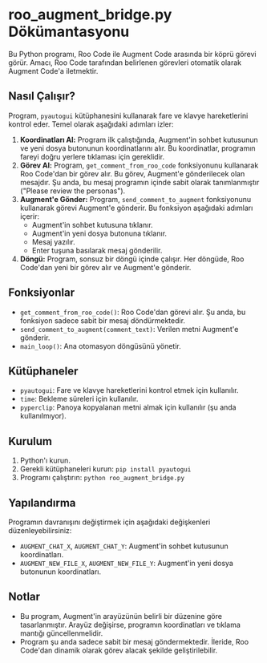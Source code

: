 # roo_augment_bridge.py Dökümantasyonu

Bu Python programı, Roo Code ile Augment Code arasında bir köprü görevi görür. Amacı, Roo Code tarafından belirlenen görevleri otomatik olarak Augment Code'a iletmektir.

## Nasıl Çalışır?

Program, `pyautogui` kütüphanesini kullanarak fare ve klavye hareketlerini kontrol eder. Temel olarak aşağıdaki adımları izler:

1.  **Koordinatları Al:** Program ilk çalıştığında, Augment'in sohbet kutusunun ve yeni dosya butonunun koordinatlarını alır. Bu koordinatlar, programın fareyi doğru yerlere tıklaması için gereklidir.
2.  **Görev Al:** Program, `get_comment_from_roo_code` fonksiyonunu kullanarak Roo Code'dan bir görev alır. Bu görev, Augment'e gönderilecek olan mesajdır. Şu anda, bu mesaj programın içinde sabit olarak tanımlanmıştır ("Please review the personas").
3.  **Augment'e Gönder:** Program, `send_comment_to_augment` fonksiyonunu kullanarak görevi Augment'e gönderir. Bu fonksiyon aşağıdaki adımları içerir:
    *   Augment'in sohbet kutusuna tıklanır.
    *   Augment'in yeni dosya butonuna tıklanır.
    *   Mesaj yazılır.
    *   Enter tuşuna basılarak mesaj gönderilir.
4.  **Döngü:** Program, sonsuz bir döngü içinde çalışır. Her döngüde, Roo Code'dan yeni bir görev alır ve Augment'e gönderir.

## Fonksiyonlar

*   `get_comment_from_roo_code()`: Roo Code'dan görevi alır. Şu anda, bu fonksiyon sadece sabit bir mesaj döndürmektedir.
*   `send_comment_to_augment(comment_text)`: Verilen metni Augment'e gönderir.
*   `main_loop()`: Ana otomasyon döngüsünü yönetir.

## Kütüphaneler

*   `pyautogui`: Fare ve klavye hareketlerini kontrol etmek için kullanılır.
*   `time`: Bekleme süreleri için kullanılır.
*   `pyperclip`: Panoya kopyalanan metni almak için kullanılır (şu anda kullanılmıyor).

## Kurulum

1.  Python'ı kurun.
2.  Gerekli kütüphaneleri kurun: `pip install pyautogui`
3.  Programı çalıştırın: `python roo_augment_bridge.py`

## Yapılandırma

Programın davranışını değiştirmek için aşağıdaki değişkenleri düzenleyebilirsiniz:

*   `AUGMENT_CHAT_X`, `AUGMENT_CHAT_Y`: Augment'in sohbet kutusunun koordinatları.
*   `AUGMENT_NEW_FILE_X`, `AUGMENT_NEW_FILE_Y`: Augment'in yeni dosya butonunun koordinatları.

## Notlar

*   Bu program, Augment'in arayüzünün belirli bir düzenine göre tasarlanmıştır. Arayüz değişirse, programın koordinatları ve tıklama mantığı güncellenmelidir.
*   Program şu anda sadece sabit bir mesaj göndermektedir. İleride, Roo Code'dan dinamik olarak görev alacak şekilde geliştirilebilir.